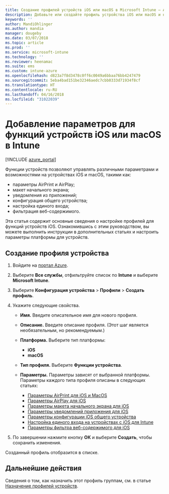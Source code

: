 ```yaml
---
title: Создание профилей устройств iOS или macOS в Microsoft Intune — Azure | Документация Майкрософт
description: Добавьте или создайте профиль устройства iOS или macOS и настройте параметры для AirPrint, AirPlay, макета начального экрана, уведомлений приложения, общего устройства, единого входа и фильтрации веб-содержимого в Microsoft Intune.
keywords: ''
author: MandiOhlinger
ms.author: mandia
manager: dougeby
ms.date: 03/07/2018
ms.topic: article
ms.prod: ''
ms.service: microsoft-intune
ms.technology: ''
ms.reviewer: heenamac
ms.suite: ems
ms.custom: intune-azure
ms.openlocfilehash: d823a7f8d3478c0ff6c0049a6bbaa76bb4247479
ms.sourcegitcommit: 5eba4bad151be32346aedc7cbb0333d71934f8cf
ms.translationtype: HT
ms.contentlocale: ru-RU
ms.lasthandoff: 04/16/2018
ms.locfileid: "31022039"
---
```

# <a name="add-ios-or-macos-device-feature-settings-in-intune"></a>Добавление параметров для функций устройств iOS или macOS в Intune

[!INCLUDE [azure_portal](./includes/azure_portal.md)]

Функции устройств позволяют управлять различными параметрами и возможностями на устройствах iOS и macOS, такими как:

- параметры AirPrint и AirPlay;
- макет начального экрана;
- уведомления из приложений;
- конфигурация общего устройства;
- настройка единого входа;
- фильтрация веб-содержимого.

Эта статья содержит основные сведения о настройке профилей для функций устройств iOS. Ознакомившись с этим руководством, вы можете выполнить инструкции в дополнительных статьях и настроить параметры платформы для устройств.

## <a name="create-a-device-profile"></a>Создание профиля устройства

1. Войдите на [портал Azure](https://portal.azure.com).
2. Выберите **Все службы**, отфильтруйте список по **Intune** и выберите **Microsoft Intune**.
3. Выберите **Конфигурация устройства** > **Профили** > **Создать профиль**.
4. Укажите следующие свойства.

   - **Имя.** Введите описательное имя для нового профиля.
   - **Описание.** Введите описание профиля. (Этот шаг является необязательным, но рекомендуемым.)
   - **Платформа.** Выберите тип платформы:
     - **iOS**
     - **macOS**
   - **Тип профиля.** Выберите **Функции устройства**.
   - **Параметры.** Параметры зависят от выбранной платформы. Параметры каждого типа профиля описаны в следующих статьях:

     - [Параметры AirPrint для iOS и MacOS](air-print-settings-ios-macos.md)
     - [Параметры AirPlay для iOS](airplay-settings-ios.md)
     - [Параметры макета начального экрана для iOS](home-screen-settings-ios.md)
     - [Параметры уведомлений приложения для iOS](app-notification-settings-ios.md)
     - [Параметры конфигурации iOS общего устройства](shared-device-settings-ios.md)
     - [Настройка единого входа на устройствах с iOS для Intune](sso-ios.md)
     - [Параметры фильтра веб-содержимого для iOS](web-content-filter-settings-ios.md)

5. По завершении нажмите кнопку **ОК** и выберите **Создать**, чтобы сохранить изменения.

Созданный профиль отобразится в списке.

## <a name="next-step"></a>Дальнейшие действия

Сведения о том, как назначить этот профиль группам, см. в статье [Назначение профилей устройств](device-profile-assign.md).